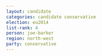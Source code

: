 ```yaml
---
layout: candidate
categories: candidate conservative
election: eu2014
list-rank: 4
person: joe-barker
region: north-west
party: conservative
---
```

